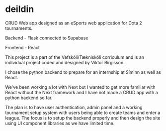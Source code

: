 # deildin

CRUD Web app designed as an eSports web application for Dota 2 tournaments.

Backend - Flask connected to Supabase

Frontend - React

This project is a part of the Vefskóli/Tækniskóli corriculum and is an individual project coded and designed by Viktor Birgisson.

I chose the python backend to prepare for an internship at Síminn as well as React.

We've been working a lot with Next but I wanted to get more familiar with React without the Next framework and I have not made a CRUD app with a python backend so far.

The plan is to have user authentication, admin panel and a working tournament setup system with users being able to create teams and enter a league. The focus is to setup the backend properly and then design the site using UI component libraries as we have limited time.
